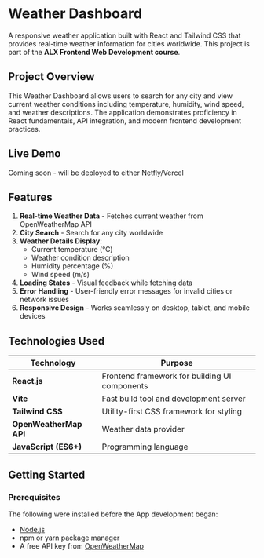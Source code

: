 # Weather Dashboard

A responsive weather application built with React and Tailwind CSS that provides real-time weather information for cities worldwide. This project is part of the **ALX Frontend Web Development course**.

## Project Overview

This Weather Dashboard allows users to search for any city and view current weather conditions including temperature, humidity, wind speed, and weather descriptions. The application demonstrates proficiency in React fundamentals, API integration, and modern frontend development practices.

## Live Demo

Coming soon - will be deployed to either Netfly/Vercel

## Features

1. **Real-time Weather Data** - Fetches current weather from OpenWeatherMap API
2. **City Search** - Search for any city worldwide
3. **Weather Details Display**:
    - Current temperature (°C)
    - Weather condition description
    - Humidity percentage (%)
    - Wind speed (m/s)
4. **Loading States** - Visual feedback while fetching data
5. **Error Handling** - User-friendly error messages for invalid cities or network issues
6. **Responsive Design** - Works seamlessly on desktop, tablet, and mobile devices

## Technologies Used

| Technology | Purpose |
|------------|---------|
| **React.js** | Frontend framework for building UI components |
| **Vite** | Fast build tool and development server |
| **Tailwind CSS** | Utility-first CSS framework for styling |
| **OpenWeatherMap API** | Weather data provider |
| **JavaScript (ES6+)** | Programming language |

## Getting Started

### Prerequisites

The following were installed before the App development began:

- [Node.js](https://nodejs.org/)
- npm or yarn package manager
- A free API key from [OpenWeatherMap](https://openweathermap.org/api)
